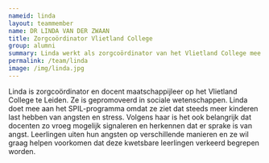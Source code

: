 ```yaml
---
nameid: linda
layout: teammember
name: DR LINDA VAN DER ZWAAN
title: Zorgcoördinator Vlietland College
group: alumni
summary: Linda werkt als zorgcoördinator van het Vlietland College mee aan het SPIL-programma
permalink: /team/linda
image: /img/linda.jpg
---
```


Linda is zorgcoördinator en docent maatschappijleer op het Vlietland College te Leiden. Ze is gepromoveerd in sociale wetenschappen. Linda doet mee aan het SPIL-programma omdat ze ziet dat steeds meer kinderen last hebben van angsten en stress. Volgens haar is het ook belangrijk dat docenten zo vroeg mogelijk signaleren en herkennen dat er sprake is van angst. Leerlingen uiten hun angsten op verschillende manieren en ze wil graag helpen voorkomen dat deze kwetsbare leerlingen verkeerd begrepen worden.
